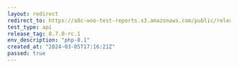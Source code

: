 ```yaml
---
layout: redirect
redirect_to: https://a8c-woo-test-reports.s3.amazonaws.com/public/release/8.7.0-rc.1/php-8.1/api/index.html
test_type: api
release_tag: 8.7.0-rc.1
env_description: "php-8.1"
created_at: "2024-03-05T17:16:21Z"
passed: true
---
```

